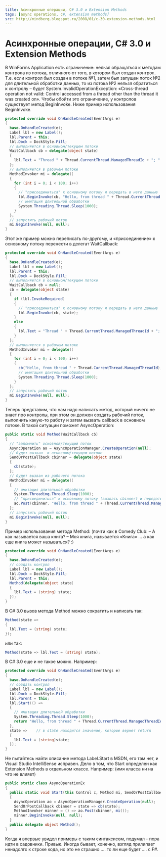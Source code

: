 ```yaml
---
title: Асинхронные операции, C# 3.0 и Extension Methods
tags: [async operations, c#, extension methods]
src: http://mindberg.blogspot.ru/2008/01/c-30-extension-methods.html
---
```

# Асинхронные операции, C# 3.0 и Extension Methods
В WinForms Application есть ограничение: нельзя обращаться к методам контрола из потока, отличного от того, в котором был создан контрол. Т.е. если контрол был создан в потоке №1, затем был запущен поток №2 для длительной обработки данных, то из потока №2 нельзя обратиться к контролу – будет System.InvalidOperationException: «Cross-thread operation not valid: Control accessed from a thread other than the thread it was created on». 
Чтобы обойти это ограничение, у контролов существует метод BeginInvoke. Ниже пример использования BeginInvoke.
```c#
protected override void OnHandleCreated(EventArgs e)
{
  base.OnHandleCreated(e);
  Label lbl = new Label();
  lbl.Parent = this;
  lbl.Dock = DockStyle.Fill;
  // выполняется в основном/текущем потоке
  WaitCallback cb = delegate(object state)
  {
    lbl.Text = "Thread " + Thread.CurrentThread.ManagedThreadId + "; " + state + "; " + DateTime.Now;
  };
  // выполняется в рабочем потоке
  MethodInvoker mi = delegate()
  {
    for (int i = 0; i < 100; i++)
    {
      // "присоединиться" к основному потоку и передать в него данные
      lbl.BeginInvoke(cb, "Hello, from thread " + Thread.CurrentThread.ManagedThreadId);
      // имитация длительной обработки
      System.Threading.Thread.Sleep(1000);
    }
  };
  // запустить рабочий поток
  mi.BeginInvoke(null, null);
}
```
Этот же пример можно переписать по-другому, и «присоединение» к основному потоку перенести в делегат WaitCallback:
```c#
protected override void OnHandleCreated(EventArgs e)
{
  base.OnHandleCreated(e);
  Label lbl = new Label();
  lbl.Parent = this;
  lbl.Dock = DockStyle.Fill;
  // выполняется в основном/текущем потоке
  WaitCallback cb = null;
  cb = delegate(object state)
  {
    if (lbl.InvokeRequired)
    {
      // "присоединиться" к основному потоку и передать в него данные
      lbl.BeginInvoke(cb, state);
    }
    else
    {
      lbl.Text = "Thread " + Thread.CurrentThread.ManagedThreadId + "; " + state + "; " + DateTime.Now;
    }
  };
  // выполняется в рабочем потоке
  MethodInvoker mi = delegate()
  {
    for (int i = 0; i < 100; i++)
    {
      cb("Hello, from thread " + Thread.CurrentThread.ManagedThreadId);
      // имитация длительной обработки
      System.Threading.Thread.Sleep(1000);
    }
  };
  // запустить рабочий поток
  mi.BeginInvoke(null, null);
}
```
Теперь представим, что нам надо написать метод, который ничего не знает про контролы, при этом он должен создать рабочий поток, выполнить какую-то работу и затем вызвать callback в основном потоке. 
В такой ситуации поможет AsyncOperation:
```c#
public static void Method(WaitCallback cb)
{
  // "запомнить" основной/текущий поток
  AsyncOperation ao = AsyncOperationManager.CreateOperation(null);
  // будет вызван  в основном/текущем потоке
  SendOrPostCallback cbinner = delegate(object state)
  {
    cb(state);
  };
  // будет вызван из рабочего потока
  MethodInvoker mi = delegate()
  {
    // имитация длительной обработки
    System.Threading.Thread.Sleep(1000);
    // "присоединиться" к основному потоку (вызвать cbinner) и передать в него данные
    ao.Post(cbinner, "Hello, from thread " + Thread.CurrentThread.ManagedThreadId);
  };
  // запустить рабочий поток
  mi.BeginInvoke(null, null);
}
```
Пример использования метода Method:
(почти как в Comedy Club: – А как называется ваша книга? – Моя книга, называется «Книга» ... а как еще книга может называться? :)
```c#
protected override void OnHandleCreated(EventArgs e)
{
  base.OnHandleCreated(e);
  // создать контрол
  Label lbl = new Label();
  lbl.Dock = DockStyle.Fill;
  lbl.Parent = this;
  Method(delegate(object state)
  {
    lbl.Text = (string) state;
  });
}
```
В C# 3.0 вызов метода Method можно сократить и написать так:
```c#
Method(state =>
{
  lbl.Text = (string) state;
});
```
или так:
```c#
Method(state => lbl.Text = (string) state);
```
В C# 3.0 еще и не такое можно.
Например:
```c#
protected override void OnHandleCreated(EventArgs e)
{
  base.OnHandleCreated(e);
  // создать контрол
  Label lbl = new Label();
  lbl.Dock = DockStyle.Fill;
  lbl.Parent = this;
  lbl.Start(() =>
  {
    // имитация длительной обработки
    System.Threading.Thread.Sleep(1000);
    return "Hello, from thread " + Thread.CurrentThread.ManagedThreadId;
  },
  state =>    // в state находится значение, которое вернет return
  {
    lbl.Text = (string)state;
  });
}
```
Не пытайтесь найти описание метода Label.Start в MSDN, его там нет, и Visual Studio IntelliSense исправен. Дело в том, что Start определен как Extension Methods в отдельном классе.
Например:
(имя класса ни на что не влияет)
```c#
public static class AsyncOperationEx
{
  public static void Start(this Control c, Method mi, SendOrPostCallback cb)
  {
    AsyncOperation ao = AsyncOperationManager.CreateOperation(null);
    SendOrPostCallback cbinner = state => cb(state);
    MethodInvoker minner = () => ao.Post(cbinner, mi());
    minner.BeginInvoke(null, null);
  }
  public delegate object Method();
}
```
Когда я впервые увидел примеры с таким синтаксисом, подумал -  пора идти в садовники. Привык. Иногда бывает, конечно, взгляд прилипает ненадолго к строке кода, но это не страшно .... то ли еще будет .... c F#.
